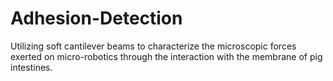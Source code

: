 # Adhesion-Detection
Utilizing soft cantilever beams to characterize the microscopic forces exerted on micro-robotics through the interaction with the membrane of pig intestines. 
